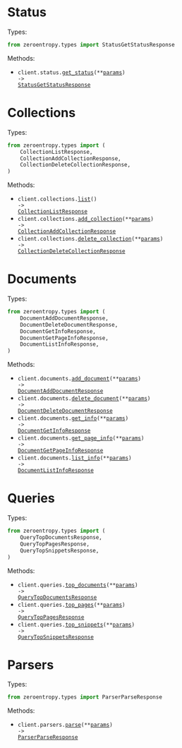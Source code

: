 # Status

Types:

```python
from zeroentropy.types import StatusGetStatusResponse
```

Methods:

- <code title="post /status/get-status">client.status.<a href="./src/zeroentropy/resources/status.py">get_status</a>(\*\*<a href="src/zeroentropy/types/status_get_status_params.py">params</a>) -> <a href="./src/zeroentropy/types/status_get_status_response.py">StatusGetStatusResponse</a></code>

# Collections

Types:

```python
from zeroentropy.types import (
    CollectionListResponse,
    CollectionAddCollectionResponse,
    CollectionDeleteCollectionResponse,
)
```

Methods:

- <code title="post /collections/get-collection-list">client.collections.<a href="./src/zeroentropy/resources/collections.py">list</a>() -> <a href="./src/zeroentropy/types/collection_list_response.py">CollectionListResponse</a></code>
- <code title="post /collections/add-collection">client.collections.<a href="./src/zeroentropy/resources/collections.py">add_collection</a>(\*\*<a href="src/zeroentropy/types/collection_add_collection_params.py">params</a>) -> <a href="./src/zeroentropy/types/collection_add_collection_response.py">CollectionAddCollectionResponse</a></code>
- <code title="post /collections/delete-collection">client.collections.<a href="./src/zeroentropy/resources/collections.py">delete_collection</a>(\*\*<a href="src/zeroentropy/types/collection_delete_collection_params.py">params</a>) -> <a href="./src/zeroentropy/types/collection_delete_collection_response.py">CollectionDeleteCollectionResponse</a></code>

# Documents

Types:

```python
from zeroentropy.types import (
    DocumentAddDocumentResponse,
    DocumentDeleteDocumentResponse,
    DocumentGetInfoResponse,
    DocumentGetPageInfoResponse,
    DocumentListInfoResponse,
)
```

Methods:

- <code title="post /documents/add-document">client.documents.<a href="./src/zeroentropy/resources/documents.py">add_document</a>(\*\*<a href="src/zeroentropy/types/document_add_document_params.py">params</a>) -> <a href="./src/zeroentropy/types/document_add_document_response.py">DocumentAddDocumentResponse</a></code>
- <code title="post /documents/delete-document">client.documents.<a href="./src/zeroentropy/resources/documents.py">delete_document</a>(\*\*<a href="src/zeroentropy/types/document_delete_document_params.py">params</a>) -> <a href="./src/zeroentropy/types/document_delete_document_response.py">DocumentDeleteDocumentResponse</a></code>
- <code title="post /documents/get-document-info">client.documents.<a href="./src/zeroentropy/resources/documents.py">get_info</a>(\*\*<a href="src/zeroentropy/types/document_get_info_params.py">params</a>) -> <a href="./src/zeroentropy/types/document_get_info_response.py">DocumentGetInfoResponse</a></code>
- <code title="post /documents/get-page-info">client.documents.<a href="./src/zeroentropy/resources/documents.py">get_page_info</a>(\*\*<a href="src/zeroentropy/types/document_get_page_info_params.py">params</a>) -> <a href="./src/zeroentropy/types/document_get_page_info_response.py">DocumentGetPageInfoResponse</a></code>
- <code title="post /documents/get-document-info-list">client.documents.<a href="./src/zeroentropy/resources/documents.py">list_info</a>(\*\*<a href="src/zeroentropy/types/document_list_info_params.py">params</a>) -> <a href="./src/zeroentropy/types/document_list_info_response.py">DocumentListInfoResponse</a></code>

# Queries

Types:

```python
from zeroentropy.types import (
    QueryTopDocumentsResponse,
    QueryTopPagesResponse,
    QueryTopSnippetsResponse,
)
```

Methods:

- <code title="post /queries/top-documents">client.queries.<a href="./src/zeroentropy/resources/queries.py">top_documents</a>(\*\*<a href="src/zeroentropy/types/query_top_documents_params.py">params</a>) -> <a href="./src/zeroentropy/types/query_top_documents_response.py">QueryTopDocumentsResponse</a></code>
- <code title="post /queries/top-pages">client.queries.<a href="./src/zeroentropy/resources/queries.py">top_pages</a>(\*\*<a href="src/zeroentropy/types/query_top_pages_params.py">params</a>) -> <a href="./src/zeroentropy/types/query_top_pages_response.py">QueryTopPagesResponse</a></code>
- <code title="post /queries/top-snippets">client.queries.<a href="./src/zeroentropy/resources/queries.py">top_snippets</a>(\*\*<a href="src/zeroentropy/types/query_top_snippets_params.py">params</a>) -> <a href="./src/zeroentropy/types/query_top_snippets_response.py">QueryTopSnippetsResponse</a></code>

# Parsers

Types:

```python
from zeroentropy.types import ParserParseResponse
```

Methods:

- <code title="post /parsers/parse-document">client.parsers.<a href="./src/zeroentropy/resources/parsers.py">parse</a>(\*\*<a href="src/zeroentropy/types/parser_parse_params.py">params</a>) -> <a href="./src/zeroentropy/types/parser_parse_response.py">ParserParseResponse</a></code>
